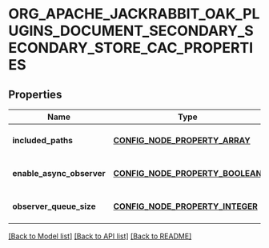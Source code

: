# ORG_APACHE_JACKRABBIT_OAK_PLUGINS_DOCUMENT_SECONDARY_SECONDARY_STORE_CAC_PROPERTIES

## Properties
Name | Type | Description | Notes
------------ | ------------- | ------------- | -------------
**included_paths** | [**CONFIG_NODE_PROPERTY_ARRAY**](configNodePropertyArray.md) |  | [optional] [default to null]
**enable_async_observer** | [**CONFIG_NODE_PROPERTY_BOOLEAN**](configNodePropertyBoolean.md) |  | [optional] [default to null]
**observer_queue_size** | [**CONFIG_NODE_PROPERTY_INTEGER**](configNodePropertyInteger.md) |  | [optional] [default to null]

[[Back to Model list]](../README.md#documentation-for-models) [[Back to API list]](../README.md#documentation-for-api-endpoints) [[Back to README]](../README.md)


